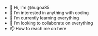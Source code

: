 - 👋 Hi, I’m @hugoa85
- 👀 I’m interested in anything with coding
- 🌱 I’m currently learning everything 
- 💞️ I’m looking to collaborate on everything 
- 📫 How to reach me on here 

<!---
hugoa85/hugoa85 is a ✨ special ✨ repository because its `README.md` (this file) appears on your GitHub profile.
You can click the Preview link to take a look at your changes.
--->
